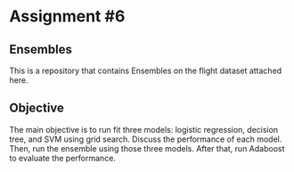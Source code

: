 # Assignment #6

## Ensembles

This is a repository that contains Ensembles on the flight dataset attached here. 


## Objective
The main objective is to run fit three models: logistic regression, decision tree, and SVM using grid search. Discuss the performance of each model.
Then, run the ensemble using those three models. After that, run Adaboost to evaluate the performance.
